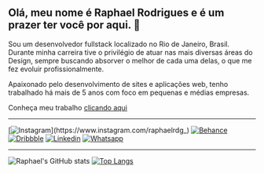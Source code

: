 ## Olá, meu nome é Raphael Rodrigues e é um prazer ter você por aqui. 👋

Sou um desenvolvedor fullstack localizado no Rio de Janeiro, Brasil. Durante minha carreira tive o privilégio de atuar nas mais diversas áreas do Design, sempre buscando absorver o melhor de cada uma delas, o que me fez evoluir profissionalmente.

Apaixonado pelo desenvolvimento de sites e aplicações web, tenho trabalhado há mais de 5 anos com foco em pequenas e médias empresas.

Conheça meu trabalho [clicando aqui](https://raphaelrdg.com.br)

------

[![Instagram](https://img.shields.io/badge/Instagram-E4405F?style=flat-square&logo=instagram&logoColor=white&link=https://www.instagram.com/raphaelrdg_)](https://www.instagram.com/raphaelrdg_)
[![Behance](https://img.shields.io/badge/-Behance-blue?style=flat-square&logo=behance&logoColor=white&link=https://behance.net/raphaelrpaula)](https://behance.net/raphaelrpaula)
[![Dribbble](https://img.shields.io/badge/Dribbble-EA4C89?style=flat-square&logo=dribbble&logoColor=white&link=https://dribbble.com/raphaelrpaula)](https://dribbble.com/raphaelrpaula)
[![Linkedin](https://img.shields.io/badge/-LinkedIn-blue?style=flat-square&logo=Linkedin&logoColor=white&link=https://www.linkedin.com/in/raphaelrpaula/)](https://www.linkedin.com/in/raphaelrpaula/)
[![Whatsapp](https://img.shields.io/badge/WhatsApp-25D366?style=flat-square&logo=whatsapp&logoColor=white&link=https://wa.me/5521982262573)](https://wa.me/5521982262573)

------

![Raphael's GitHub stats](https://github-readme-stats.vercel.app/api?username=raphaelrpaula&show_icons=true&theme=default&bg_color=#232323&icon_color=#ef6e58&title_color=#f5f5f5&text_color=#f5f5f5)
[![Top Langs](https://github-readme-stats.vercel.app/api/top-langs/?username=raphaelrpaula&layout=demo&bg_color=#232323&icon_color=#ef6e58&title_color=#f5f5f5&text_color=#f5f5f5)](https://github.com/raphaelrpaula/github-readme-stats)
